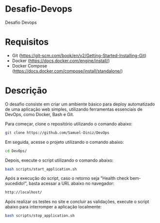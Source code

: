 # Desafio-Devops
Desafio Devops

# Requisitos

- Git (https://git-scm.com/book/en/v2/Getting-Started-Installing-Git)
-  Docker (https://docs.docker.com/engine/install/)
- Docker Compose (https://docs.docker.com/compose/install/standalone/)

# Descrição

O desafio consiste em criar um ambiente básico para deploy automatizado de uma aplicação web simples, utilizando ferramentas essenciais de DevOps, como Docker, Bash e Git.

Para começar, clone o repositório utilizando o comando abaixo:
```bash
git clone https://github.com/Samuel-Diniz/DevOps
```

Em seguida, acesse o projeto utilizando o comando abaixo:
```bash
cd DevOps/
```   

Depois, execute o script utilizando o comando abaixo:
```bash
bash scripts/start_application.sh 
```            

Após a execução do script, caso o retorno seja "Health check bem-sucedido!", basta acessar a URL abaixo no navegador:
```bash
http://localhost/
```

Após realizar os testes no site e concluir as validações, execute o script abaixo para interromper a aplicação localmente:
```bash
bash scripts/stop_application.sh
```



